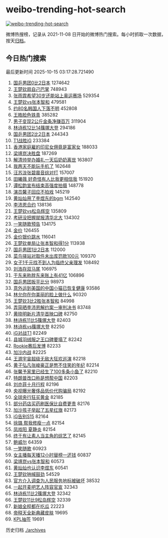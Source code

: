 # weibo-trending-hot-search

[![weibo-trending-hot-search](https://github.com/ameizi/weibo-trending-hot-search/actions/workflows/ci.yml/badge.svg)](https://github.com/ameizi/weibo-trending-hot-search/actions/workflows/ci.yml)

微博热搜榜，记录从 2021-11-08 日开始的微博热门搜索。每小时抓取一次数据，按天[归档](./archives)。

## 今日热门搜索

<!-- BEGIN --> 
最后更新时间 2025-10-15 03:17:28.721490 
1. [国乒男团0比2日本](https://s.weibo.com/weibo?q=%23%E5%9B%BD%E4%B9%92%E7%94%B7%E5%9B%A20%E6%AF%942%E6%97%A5%E6%9C%AC%23&t=31&band_rank=1&Refer=top) 1274642
1. [王楚钦扇自己巴掌](https://s.weibo.com/weibo?q=%E7%8E%8B%E6%A5%9A%E9%92%A6%E6%89%87%E8%87%AA%E5%B7%B1%E5%B7%B4%E6%8E%8C&t=31&band_rank=2&Refer=top) 748943
1. [张雨霏希望30岁还能站上奥运赛场](https://s.weibo.com/weibo?q=%23%E5%BC%A0%E9%9B%A8%E9%9C%8F%E5%B8%8C%E6%9C%9B30%E5%B2%81%E8%BF%98%E8%83%BD%E7%AB%99%E4%B8%8A%E5%A5%A5%E8%BF%90%E8%B5%9B%E5%9C%BA%23&t=31&band_rank=3&Refer=top) 529354
1. [王楚钦vs张本智和](https://s.weibo.com/weibo?q=%23%E7%8E%8B%E6%A5%9A%E9%92%A6vs%E5%BC%A0%E6%9C%AC%E6%99%BA%E5%92%8C%23&t=31&band_rank=4&Refer=top) 479581
1. [约80名韩国人下落不明](https://s.weibo.com/weibo?q=%23%E7%BA%A680%E5%90%8D%E9%9F%A9%E5%9B%BD%E4%BA%BA%E4%B8%8B%E8%90%BD%E4%B8%8D%E6%98%8E%23&t=31&band_rank=5&Refer=top) 452808
1. [王皓脸色铁青](https://s.weibo.com/weibo?q=%23%E7%8E%8B%E7%9A%93%E8%84%B8%E8%89%B2%E9%93%81%E9%9D%92%23&t=31&band_rank=4&Refer=top) 385282
1. [男子变现2公斤金条净赚百万](https://s.weibo.com/weibo?q=%23%E7%94%B7%E5%AD%90%E5%8F%98%E7%8E%B02%E5%85%AC%E6%96%A4%E9%87%91%E6%9D%A1%E5%87%80%E8%B5%9A%E7%99%BE%E4%B8%87%23&t=31&band_rank=6&Refer=top) 311904
1. [林诗栋12比14篠塚大登](https://s.weibo.com/weibo?q=%E6%9E%97%E8%AF%97%E6%A0%8B12%E6%AF%9414%E7%AF%A0%E5%A1%9A%E5%A4%A7%E7%99%BB&t=31&band_rank=7&Refer=top) 294186
1. [国乒男团2比2日本](https://s.weibo.com/weibo?q=%23%E5%9B%BD%E4%B9%92%E7%94%B7%E5%9B%A22%E6%AF%942%E6%97%A5%E6%9C%AC%23&t=31&band_rank=5&Refer=top) 244343
1. [T1战胜iG](https://s.weibo.com/weibo?q=T1%E6%88%98%E8%83%9CiG&t=31&band_rank=8&Refer=top) 233384
1. [香港家庭雇的印尼女佣竟是富家女](https://s.weibo.com/weibo?q=%23%E9%A6%99%E6%B8%AF%E5%AE%B6%E5%BA%AD%E9%9B%87%E7%9A%84%E5%8D%B0%E5%B0%BC%E5%A5%B3%E4%BD%A3%E7%AB%9F%E6%98%AF%E5%AF%8C%E5%AE%B6%E5%A5%B3%23&t=31&band_rank=9&Refer=top) 188033
1. [梁靖崑决胜盘](https://s.weibo.com/weibo?q=%23%E6%A2%81%E9%9D%96%E5%B4%91%E5%86%B3%E8%83%9C%E7%9B%98%23&t=31&band_rank=4&Refer=top) 187269
1. [解清帅举办婚礼一天后奶奶离世](https://s.weibo.com/weibo?q=%23%E8%A7%A3%E6%B8%85%E5%B8%85%E4%B8%BE%E5%8A%9E%E5%A9%9A%E7%A4%BC%E4%B8%80%E5%A4%A9%E5%90%8E%E5%A5%B6%E5%A5%B6%E7%A6%BB%E4%B8%96%23&t=31&band_rank=10&Refer=top) 163807
1. [我两天不能玩手机了](https://s.weibo.com/weibo?q=%E6%88%91%E4%B8%A4%E5%A4%A9%E4%B8%8D%E8%83%BD%E7%8E%A9%E6%89%8B%E6%9C%BA%E4%BA%86&t=31&band_rank=11&Refer=top) 162648
1. [汪苏泷张碧晨音综对打](https://s.weibo.com/weibo?q=%E6%B1%AA%E8%8B%8F%E6%B3%B7%E5%BC%A0%E7%A2%A7%E6%99%A8%E9%9F%B3%E7%BB%BC%E5%AF%B9%E6%89%93&t=31&band_rank=12&Refer=top) 157007
1. [田曦薇 好奇怪有人比我更相信我](https://s.weibo.com/weibo?q=%E7%94%B0%E6%9B%A6%E8%96%87%20%E5%A5%BD%E5%A5%87%E6%80%AA%E6%9C%89%E4%BA%BA%E6%AF%94%E6%88%91%E6%9B%B4%E7%9B%B8%E4%BF%A1%E6%88%91&t=31&band_rank=13&Refer=top) 151920
1. [谭松韵宣布结束高强度拍摄](https://s.weibo.com/weibo?q=%E8%B0%AD%E6%9D%BE%E9%9F%B5%E5%AE%A3%E5%B8%83%E7%BB%93%E6%9D%9F%E9%AB%98%E5%BC%BA%E5%BA%A6%E6%8B%8D%E6%91%84&t=31&band_rank=14&Refer=top) 148778
1. [演员馨子回应不拍戏](https://s.weibo.com/weibo?q=%23%E6%BC%94%E5%91%98%E9%A6%A8%E5%AD%90%E5%9B%9E%E5%BA%94%E4%B8%8D%E6%8B%8D%E6%88%8F%23&t=31&band_rank=15&Refer=top) 145219
1. [黄灿灿用了李煜东的bgm](https://s.weibo.com/weibo?q=%E9%BB%84%E7%81%BF%E7%81%BF%E7%94%A8%E4%BA%86%E6%9D%8E%E7%85%9C%E4%B8%9C%E7%9A%84bgm&t=31&band_rank=16&Refer=top) 142540
1. [李沛恩合约](https://s.weibo.com/weibo?q=%23%E6%9D%8E%E6%B2%9B%E6%81%A9%E5%90%88%E7%BA%A6%23&t=31&band_rank=17&Refer=top) 138136
1. [王楚钦vs松岛辉空](https://s.weibo.com/weibo?q=%23%E7%8E%8B%E6%A5%9A%E9%92%A6vs%E6%9D%BE%E5%B2%9B%E8%BE%89%E7%A9%BA%23&t=31&band_rank=18&Refer=top) 135809
1. [考研没把握就报清华北大](https://s.weibo.com/weibo?q=%E8%80%83%E7%A0%94%E6%B2%A1%E6%8A%8A%E6%8F%A1%E5%B0%B1%E6%8A%A5%E6%B8%85%E5%8D%8E%E5%8C%97%E5%A4%A7&t=31&band_rank=19&Refer=top) 134302
1. [一笑随歌预告](https://s.weibo.com/weibo?q=%E4%B8%80%E7%AC%91%E9%9A%8F%E6%AD%8C%E9%A2%84%E5%91%8A&t=31&band_rank=20&Refer=top) 134175
1. [金价](https://s.weibo.com/weibo?q=%E9%87%91%E4%BB%B7&t=31&band_rank=21&Refer=top) 126455
1. [金价银价跳水](https://s.weibo.com/weibo?q=%23%E9%87%91%E4%BB%B7%E9%93%B6%E4%BB%B7%E8%B7%B3%E6%B0%B4%23&t=31&band_rank=22&Refer=top) 116041
1. [王楚钦单局让张本智和得1分](https://s.weibo.com/weibo?q=%E7%8E%8B%E6%A5%9A%E9%92%A6%E5%8D%95%E5%B1%80%E8%AE%A9%E5%BC%A0%E6%9C%AC%E6%99%BA%E5%92%8C%E5%BE%971%E5%88%86&t=31&band_rank=18&Refer=top) 113938
1. [国乒男团1比2日本](https://s.weibo.com/weibo?q=%23%E5%9B%BD%E4%B9%92%E7%94%B7%E5%9B%A21%E6%AF%942%E6%97%A5%E6%9C%AC%23&t=31&band_rank=23&Refer=top) 112000
1. [菜鸟驿站对取件未出库罚款100元](https://s.weibo.com/weibo?q=%23%E8%8F%9C%E9%B8%9F%E9%A9%BF%E7%AB%99%E5%AF%B9%E5%8F%96%E4%BB%B6%E6%9C%AA%E5%87%BA%E5%BA%93%E7%BD%9A%E6%AC%BE100%E5%85%83%23&t=31&band_rank=24&Refer=top) 109370
1. [女子1千元找不到人为临终父亲理发](https://s.weibo.com/weibo?q=%23%E5%A5%B3%E5%AD%901%E5%8D%83%E5%85%83%E6%89%BE%E4%B8%8D%E5%88%B0%E4%BA%BA%E4%B8%BA%E4%B8%B4%E7%BB%88%E7%88%B6%E4%BA%B2%E7%90%86%E5%8F%91%23&t=31&band_rank=25&Refer=top) 108492
1. [刘浩存双马尾](https://s.weibo.com/weibo?q=%E5%88%98%E6%B5%A9%E5%AD%98%E5%8F%8C%E9%A9%AC%E5%B0%BE&t=31&band_rank=26&Refer=top) 106975
1. [于东来称胖东来账上有41亿](https://s.weibo.com/weibo?q=%23%E4%BA%8E%E4%B8%9C%E6%9D%A5%E7%A7%B0%E8%83%96%E4%B8%9C%E6%9D%A5%E8%B4%A6%E4%B8%8A%E6%9C%8941%E4%BA%BF%23&t=31&band_rank=27&Refer=top) 106896
1. [国乒男团扳平比分](https://s.weibo.com/weibo?q=%23%E5%9B%BD%E4%B9%92%E7%94%B7%E5%9B%A2%E6%89%B3%E5%B9%B3%E6%AF%94%E5%88%86%23&t=31&band_rank=12&Refer=top) 98973
1. [意外运到美国的中国小猫已恢复健康](https://s.weibo.com/weibo?q=%23%E6%84%8F%E5%A4%96%E8%BF%90%E5%88%B0%E7%BE%8E%E5%9B%BD%E7%9A%84%E4%B8%AD%E5%9B%BD%E5%B0%8F%E7%8C%AB%E5%B7%B2%E6%81%A2%E5%A4%8D%E5%81%A5%E5%BA%B7%23&t=31&band_rank=28&Refer=top) 93586
1. [林允你在你美丽的脸上做什么](https://s.weibo.com/weibo?q=%E6%9E%97%E5%85%81%E4%BD%A0%E5%9C%A8%E4%BD%A0%E7%BE%8E%E4%B8%BD%E7%9A%84%E8%84%B8%E4%B8%8A%E5%81%9A%E4%BB%80%E4%B9%88&t=31&band_rank=29&Refer=top) 90320
1. [王楚钦3比2胜张本智和](https://s.weibo.com/weibo?q=%E7%8E%8B%E6%A5%9A%E9%92%A63%E6%AF%942%E8%83%9C%E5%BC%A0%E6%9C%AC%E6%99%BA%E5%92%8C&t=31&band_rank=19&Refer=top) 84998
1. [弄简晒李沛恩解约案一审判决书](https://s.weibo.com/weibo?q=%23%E5%BC%84%E7%AE%80%E6%99%92%E6%9D%8E%E6%B2%9B%E6%81%A9%E8%A7%A3%E7%BA%A6%E6%A1%88%E4%B8%80%E5%AE%A1%E5%88%A4%E5%86%B3%E4%B9%A6%23&t=31&band_rank=30&Refer=top) 83748
1. [黄晓明新片清华首映口碑](https://s.weibo.com/weibo?q=%E9%BB%84%E6%99%93%E6%98%8E%E6%96%B0%E7%89%87%E6%B8%85%E5%8D%8E%E9%A6%96%E6%98%A0%E5%8F%A3%E7%A2%91&t=31&band_rank=31&Refer=top) 82750
1. [林诗栋11比5篠塚大登](https://s.weibo.com/weibo?q=%23%E6%9E%97%E8%AF%97%E6%A0%8B11%E6%AF%945%E7%AF%A0%E5%A1%9A%E5%A4%A7%E7%99%BB%23&t=31&band_rank=32&Refer=top) 82403
1. [林诗栋vs篠塚大登](https://s.weibo.com/weibo?q=%23%E6%9E%97%E8%AF%97%E6%A0%8Bvs%E7%AF%A0%E5%A1%9A%E5%A4%A7%E7%99%BB%23&t=31&band_rank=33&Refer=top) 82250
1. [iG对战T1](https://s.weibo.com/weibo?q=%23iG%E5%AF%B9%E6%88%98T1%23&t=31&band_rank=34&Refer=top) 82249
1. [县城羽绒服之王口碑要塌了](https://s.weibo.com/weibo?q=%23%E5%8E%BF%E5%9F%8E%E7%BE%BD%E7%BB%92%E6%9C%8D%E4%B9%8B%E7%8E%8B%E5%8F%A3%E7%A2%91%E8%A6%81%E5%A1%8C%E4%BA%86%23&t=31&band_rank=35&Refer=top) 82242
1. [Rookie赛后发博](https://s.weibo.com/weibo?q=Rookie%E8%B5%9B%E5%90%8E%E5%8F%91%E5%8D%9A&t=31&band_rank=36&Refer=top) 82233
1. [加沙内战](https://s.weibo.com/weibo?q=%E5%8A%A0%E6%B2%99%E5%86%85%E6%88%98&t=31&band_rank=37&Refer=top) 82225
1. [王源宇宙超级无敌大狂欢巡演](https://s.weibo.com/weibo?q=%E7%8E%8B%E6%BA%90%E5%AE%87%E5%AE%99%E8%B6%85%E7%BA%A7%E6%97%A0%E6%95%8C%E5%A4%A7%E7%8B%82%E6%AC%A2%E5%B7%A1%E6%BC%94&t=31&band_rank=38&Refer=top) 82218
1. [黄子弘凡张峻豪正是憋不住笑的年纪](https://s.weibo.com/weibo?q=%E9%BB%84%E5%AD%90%E5%BC%98%E5%87%A1%E5%BC%A0%E5%B3%BB%E8%B1%AA%E6%AD%A3%E6%98%AF%E6%86%8B%E4%B8%8D%E4%BD%8F%E7%AC%91%E7%9A%84%E5%B9%B4%E7%BA%AA&t=31&band_rank=39&Refer=top) 82214
1. [张馨予家里已经生了100多条小鱼了](https://s.weibo.com/weibo?q=%23%E5%BC%A0%E9%A6%A8%E4%BA%88%E5%AE%B6%E9%87%8C%E5%B7%B2%E7%BB%8F%E7%94%9F%E4%BA%86100%E5%A4%9A%E6%9D%A1%E5%B0%8F%E9%B1%BC%E4%BA%86%23&t=31&band_rank=40&Refer=top) 82210
1. [特朗普改口称是想帮中国](https://s.weibo.com/weibo?q=%23%E7%89%B9%E6%9C%97%E6%99%AE%E6%94%B9%E5%8F%A3%E7%A7%B0%E6%98%AF%E6%83%B3%E5%B8%AE%E4%B8%AD%E5%9B%BD%23&t=31&band_rank=41&Refer=top) 82203
1. [刘亦菲十月行程](https://s.weibo.com/weibo?q=%23%E5%88%98%E4%BA%A6%E8%8F%B2%E5%8D%81%E6%9C%88%E8%A1%8C%E7%A8%8B%23&t=31&band_rank=42&Refer=top) 82196
1. [央视曝光奢侈品低价代购骗局](https://s.weibo.com/weibo?q=%23%E5%A4%AE%E8%A7%86%E6%9B%9D%E5%85%89%E5%A5%A2%E4%BE%88%E5%93%81%E4%BD%8E%E4%BB%B7%E4%BB%A3%E8%B4%AD%E9%AA%97%E5%B1%80%23&t=31&band_rank=43&Refer=top) 82192
1. [全球央行狂买黄金](https://s.weibo.com/weibo?q=%23%E5%85%A8%E7%90%83%E5%A4%AE%E8%A1%8C%E7%8B%82%E4%B9%B0%E9%BB%84%E9%87%91%23&t=31&band_rank=44&Refer=top) 82185
1. [部分药店买药刷医保比自费更贵](https://s.weibo.com/weibo?q=%23%E9%83%A8%E5%88%86%E8%8D%AF%E5%BA%97%E4%B9%B0%E8%8D%AF%E5%88%B7%E5%8C%BB%E4%BF%9D%E6%AF%94%E8%87%AA%E8%B4%B9%E6%9B%B4%E8%B4%B5%23&t=31&band_rank=45&Refer=top) 82176
1. [加沙孩子举起了五星红旗](https://s.weibo.com/weibo?q=%23%E5%8A%A0%E6%B2%99%E5%AD%A9%E5%AD%90%E4%B8%BE%E8%B5%B7%E4%BA%86%E4%BA%94%E6%98%9F%E7%BA%A2%E6%97%97%23&t=31&band_rank=46&Refer=top) 82173
1. [iG告别S15](https://s.weibo.com/weibo?q=%23iG%E5%91%8A%E5%88%ABS15%23&t=31&band_rank=47&Refer=top) 82164
1. [徐璐 帮我修瘦一点](https://s.weibo.com/weibo?q=%E5%BE%90%E7%92%90%20%E5%B8%AE%E6%88%91%E4%BF%AE%E7%98%A6%E4%B8%80%E7%82%B9&t=31&band_rank=48&Refer=top) 82154
1. [凤戏阳 夏静炎](https://s.weibo.com/weibo?q=%E5%87%A4%E6%88%8F%E9%98%B3%20%E5%A4%8F%E9%9D%99%E7%82%8E&t=31&band_rank=49&Refer=top) 82154
1. [终于有让素人当主角的综艺了](https://s.weibo.com/weibo?q=%E7%BB%88%E4%BA%8E%E6%9C%89%E8%AE%A9%E7%B4%A0%E4%BA%BA%E5%BD%93%E4%B8%BB%E8%A7%92%E7%9A%84%E7%BB%BC%E8%89%BA%E4%BA%86&t=31&band_rank=50&Refer=top) 82145
1. [鲍威尔](https://s.weibo.com/weibo?q=%E9%B2%8D%E5%A8%81%E5%B0%94&t=31&band_rank=19&Refer=top) 64359
1. [一笑随歌](https://s.weibo.com/weibo?q=%E4%B8%80%E7%AC%91%E9%9A%8F%E6%AD%8C&t=31&band_rank=30&Refer=top) 60923
1. [女主播每天播12小时替榜一还钱](https://s.weibo.com/weibo?q=%23%E5%A5%B3%E4%B8%BB%E6%92%AD%E6%AF%8F%E5%A4%A9%E6%92%AD12%E5%B0%8F%E6%97%B6%E6%9B%BF%E6%A6%9C%E4%B8%80%E8%BF%98%E9%92%B1%23&t=31&band_rank=34&Refer=top) 60837
1. [梁靖崑vs张本智和](https://s.weibo.com/weibo?q=%E6%A2%81%E9%9D%96%E5%B4%91vs%E5%BC%A0%E6%9C%AC%E6%99%BA%E5%92%8C&t=31&band_rank=45&Refer=top) 60573
1. [黄灿灿也认识李煜东](https://s.weibo.com/weibo?q=%23%E9%BB%84%E7%81%BF%E7%81%BF%E4%B9%9F%E8%AE%A4%E8%AF%86%E6%9D%8E%E7%85%9C%E4%B8%9C%23&t=31&band_rank=47&Refer=top) 60541
1. [王楚钦呐喊鼓劲](https://s.weibo.com/weibo?q=%E7%8E%8B%E6%A5%9A%E9%92%A6%E5%91%90%E5%96%8A%E9%BC%93%E5%8A%B2&t=31&band_rank=16&Refer=top) 54529
1. [官方介入调查为人民服务地标被破坏](https://s.weibo.com/weibo?q=%23%E5%AE%98%E6%96%B9%E4%BB%8B%E5%85%A5%E8%B0%83%E6%9F%A5%E4%B8%BA%E4%BA%BA%E6%B0%91%E6%9C%8D%E5%8A%A1%E5%9C%B0%E6%A0%87%E8%A2%AB%E7%A0%B4%E5%9D%8F%23&t=31&band_rank=24&Refer=top) 38532
1. [一起开麦吧艺人阵容官宣](https://s.weibo.com/weibo?q=%23%E4%B8%80%E8%B5%B7%E5%BC%80%E9%BA%A6%E5%90%A7%E8%89%BA%E4%BA%BA%E9%98%B5%E5%AE%B9%E5%AE%98%E5%AE%A3%23&t=31&band_rank=41&Refer=top) 32343
1. [林诗栋11比2篠塚大登](https://s.weibo.com/weibo?q=%23%E6%9E%97%E8%AF%97%E6%A0%8B11%E6%AF%942%E7%AF%A0%E5%A1%9A%E5%A4%A7%E7%99%BB%23&t=31&band_rank=44&Refer=top) 32342
1. [王楚钦11比9松岛辉空](https://s.weibo.com/weibo?q=%E7%8E%8B%E6%A5%9A%E9%92%A611%E6%AF%949%E6%9D%BE%E5%B2%9B%E8%BE%89%E7%A9%BA&t=31&band_rank=50&Refer=top) 32339
1. [新娘全程都在吃瓜](https://s.weibo.com/weibo?q=%E6%96%B0%E5%A8%98%E5%85%A8%E7%A8%8B%E9%83%BD%E5%9C%A8%E5%90%83%E7%93%9C&t=31&band_rank=31&Refer=top) 22223
1. [帝释天全新典藏皮肤](https://s.weibo.com/weibo?q=%23%E5%B8%9D%E9%87%8A%E5%A4%A9%E5%85%A8%E6%96%B0%E5%85%B8%E8%97%8F%E7%9A%AE%E8%82%A4%23&t=31&band_rank=48&Refer=top) 19695
1. [KPL抽签](https://s.weibo.com/weibo?q=KPL%E6%8A%BD%E7%AD%BE&t=31&band_rank=50&Refer=top) 19691
<!-- END -->

历史归档 [./archives](./archives)

